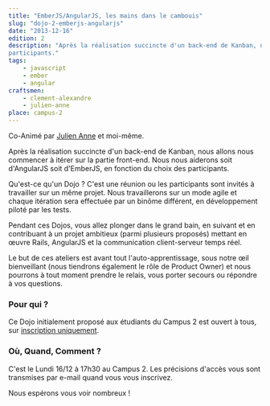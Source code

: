 ```yaml
---
title: "EmberJS/AngularJS, les mains dans le cambouis"
slug: "dojo-2-emberjs-angularjs"
date: "2013-12-16"
edition: 2
description: "Après la réalisation succincte d'un back-end de Kanban, nous allons nous commencer à itérer sur la partie front-end. Nous nous aiderons soit d'AngularJS soit d'EmberJS, en fonction du choix des
participants."
tags:
    - javascript
    - ember
    - angular
craftsmen:
    - clement-alexandre
    - julien-anne
place: campus-2
---
```


Co-Animé par [Julien Anne](http://twitter.com/Julien_ANNE) et moi-même.

Après la réalisation succincte d'un back-end de Kanban, nous allons nous commencer à itérer sur la
partie front-end. Nous nous aiderons soit d'AngularJS soit d'EmberJS, en fonction du choix des
participants.

Qu'est-ce qu'un Dojo ? C'est une réunion ou les participants sont invités à travailler sur un même
projet. Nous travaillerons sur un mode agile et chaque itération sera effectuée par un binôme
différent, en développement piloté par les tests.

Pendant ces Dojos, vous allez plonger dans le grand bain, en suivant et en contribuant à un projet
ambitieux (parmi plusieurs proposés) mettant en œuvre Rails, AngularJS et la communication
client-serveur temps réel.

Le but de ces ateliers est avant tout l'auto-apprentissage, sous notre œil bienveillant (nous
tiendrons également le rôle de Product Owner) et nous pourrons à tout moment prendre le relais, vous
porter secours ou répondre à vos questions.

### Pour qui ?

Ce Dojo initialement proposé aux étudiants du Campus 2 est ouvert à tous, sur
[inscription uniquement](https://docs.google.com/forms/d/1O7p8g2Rx9EmglHEhuv7_nBvyFuzYR4X1dTleqXcJHGo/viewform).

### Où, Quand, Comment ?

C'est le Lundi 16/12 à 17h30 au Campus 2. Les précisions d'accès vous sont transmises par e-mail
quand vous vous inscrivez.

Nous espérons vous voir nombreux !
